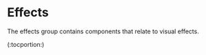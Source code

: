 Effects
=======


The effects group contains components that relate to visual effects. 

(:tocportion:)
